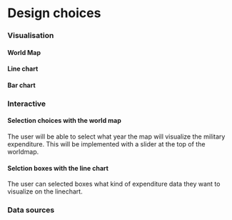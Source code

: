 # Design choices
### Visualisation
#### World Map
#### Line chart
#### Bar chart

### Interactive
#### Selection choices with the world map
The user will be able to select what year the map will visualize the military expenditure. This will be implemented with a slider at the top of the worldmap.
#### Selction boxes with the line chart
The user can selected boxes what kind of expenditure data they want to visualize on the linechart. 

### Data sources





